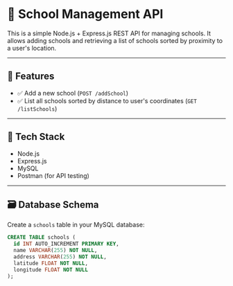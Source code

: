 # 🏫 School Management API

This is a simple Node.js + Express.js REST API for managing schools. It allows adding schools and retrieving a list of schools sorted by proximity to a user's location.

---

## 📌 Features

- ✅ Add a new school (`POST /addSchool`)
- ✅ List all schools sorted by distance to user's coordinates (`GET /listSchools`)

---

## 🧰 Tech Stack

- Node.js
- Express.js
- MySQL
- Postman (for API testing)

---

## 🗃️ Database Schema

Create a `schools` table in your MySQL database:

```sql
CREATE TABLE schools (
  id INT AUTO_INCREMENT PRIMARY KEY,
  name VARCHAR(255) NOT NULL,
  address VARCHAR(255) NOT NULL,
  latitude FLOAT NOT NULL,
  longitude FLOAT NOT NULL
);
